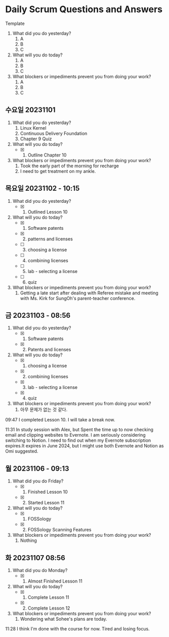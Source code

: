 # Daily Scrum Questions and Answers

Template

1. What did you do yesterday?
   1. A
   2. B
   3. C
2. What will you do today?
   1. A
   2. B
   3. C
3. What blockers or impediments prevent you from doing your work?
   1. A
   2. B
   3. C

## 수요일 20231101

1. What did you do yesterday?
   1. Linux Kernel
   2. Continuous Delivery Foundation
   3. Chapter 9 Quiz
2. What will you do today?
   - [x] 1. Outline Chapter 10
3. What blockers or impediments prevent you from doing your work?
   1. Took the early part of the morning for recharge
   2. I need to get treatment on my ankle.

## 목요일 20231102 - 10:15

1. What did you do yesterday?
   - [x] 1. Outlined Lesson 10
2. What will you do today?
   - [x] 1. Software patents
   - [x] 2. patterns and licenses
   - [ ] 3. choosing a license
   - [ ] 4. combining licenses
   - [ ] 5. lab - selecting a license
   - [ ] 6. quiz
3. What blockers or impediments prevent you from doing your work?
   1. Getting a late start after dealing with Referee mistake and meeting with Ms. Kirk for SungOh's parent-teacher conference.

## 금 20231103 - 08:56

1. What did you do yesterday?
   - [x] 1. Software patents
   - [x] 2. Patents and licenses
2. What will you do today?
   - [x] 1. choosing a license
   - [x] 2. combining licenses
   - [x] 3. lab - selecting a license
   - [x] 4. quiz
3. What blockers or impediments prevent you from doing your work?
   1. 아무 문제가 없는 것 같다.

09:47 I completed Lesson 10. I will take a break now.

11:31 In study session with Alex, but Spent the time up to now checking email and clipping websites to Evernote. I am seriously considering switching to Notion. I need to find out when my Evernote subscription expires.It expires in June 2024, but I might use both Evernote and Notion as Omi suggested.

## 월 20231106 - 09:13

1. What did you do Friday?
   - [x] 1. Finished Lesson 10
   - [x] 2. Started Lesson 11
2. What will you do today?
   - [x] 1. FOSSology
   - [x] 2. FOSSology Scanning Features
3. What blockers or impediments prevent you from doing your work?
   1. Nothing

## 화 20231107 08:56

1. What did you do Monday?
   - [x] 1. Almost Finished Lesson 11
2. What will you do today?
   - [x] 1. Complete Lesson 11
   - [x] 2. Complete Lesson 12
3. What blockers or impediments prevent you from doing your work?
   1. Wondering what Sohee's plans are today.

11:28 I think I'm done with the course for now. Tired and losing focus.
